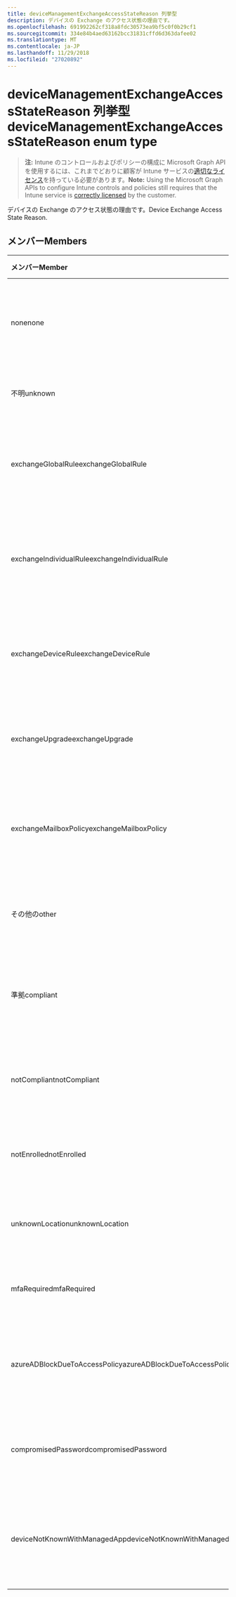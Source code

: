 ```yaml
---
title: deviceManagementExchangeAccessStateReason 列挙型
description: デバイスの Exchange のアクセス状態の理由です。
ms.openlocfilehash: 691992262cf318a8fdc30573ea9bf5c0f0b29cf1
ms.sourcegitcommit: 334e84b4aed63162bcc31831cffd6d363dafee02
ms.translationtype: MT
ms.contentlocale: ja-JP
ms.lasthandoff: 11/29/2018
ms.locfileid: "27020892"
---
```

# <a name="devicemanagementexchangeaccessstatereason-enum-type"></a><span data-ttu-id="109de-103">deviceManagementExchangeAccessStateReason 列挙型</span><span class="sxs-lookup"><span data-stu-id="109de-103">deviceManagementExchangeAccessStateReason enum type</span></span>

> <span data-ttu-id="109de-104">**注:** Intune のコントロールおよびポリシーの構成に Microsoft Graph API を使用するには、これまでどおりに顧客が Intune サービスの[適切なライセンス](https://go.microsoft.com/fwlink/?linkid=839381)を持っている必要があります。</span><span class="sxs-lookup"><span data-stu-id="109de-104">**Note:** Using the Microsoft Graph APIs to configure Intune controls and policies still requires that the Intune service is [correctly licensed](https://go.microsoft.com/fwlink/?linkid=839381) by the customer.</span></span>

<span data-ttu-id="109de-105">デバイスの Exchange のアクセス状態の理由です。</span><span class="sxs-lookup"><span data-stu-id="109de-105">Device Exchange Access State Reason.</span></span>
## <a name="members"></a><span data-ttu-id="109de-106">メンバー</span><span class="sxs-lookup"><span data-stu-id="109de-106">Members</span></span>
|<span data-ttu-id="109de-107">メンバー</span><span class="sxs-lookup"><span data-stu-id="109de-107">Member</span></span>|<span data-ttu-id="109de-108">値</span><span class="sxs-lookup"><span data-stu-id="109de-108">Value</span></span>|<span data-ttu-id="109de-109">説明</span><span class="sxs-lookup"><span data-stu-id="109de-109">Description</span></span>|
|:---|:---|:---|
|<span data-ttu-id="109de-110">none</span><span class="sxs-lookup"><span data-stu-id="109de-110">none</span></span>|<span data-ttu-id="109de-111">0</span><span class="sxs-lookup"><span data-stu-id="109de-111">0</span></span>|<span data-ttu-id="109de-112">Exchange から検出アクセス状態の理由もなく</span><span class="sxs-lookup"><span data-stu-id="109de-112">No access state reason discovered from Exchange</span></span>|
|<span data-ttu-id="109de-113">不明</span><span class="sxs-lookup"><span data-stu-id="109de-113">unknown</span></span>|<span data-ttu-id="109de-114">1</span><span class="sxs-lookup"><span data-stu-id="109de-114">1</span></span>|<span data-ttu-id="109de-115">不明なアクセスの状態の理由</span><span class="sxs-lookup"><span data-stu-id="109de-115">Unknown access state reason</span></span>|
|<span data-ttu-id="109de-116">exchangeGlobalRule</span><span class="sxs-lookup"><span data-stu-id="109de-116">exchangeGlobalRule</span></span>|<span data-ttu-id="109de-117">2</span><span class="sxs-lookup"><span data-stu-id="109de-117">2</span></span>|<span data-ttu-id="109de-118">Exchange グローバル規則によって決定されるアクセスの状態</span><span class="sxs-lookup"><span data-stu-id="109de-118">Access state determined by Exchange Global rule</span></span>|
|<span data-ttu-id="109de-119">exchangeIndividualRule</span><span class="sxs-lookup"><span data-stu-id="109de-119">exchangeIndividualRule</span></span>|<span data-ttu-id="109de-120">3</span><span class="sxs-lookup"><span data-stu-id="109de-120">3</span></span>|<span data-ttu-id="109de-121">Exchange の個別の規則によって決定されるアクセスの状態</span><span class="sxs-lookup"><span data-stu-id="109de-121">Access state determined by Exchange Individual rule</span></span>|
|<span data-ttu-id="109de-122">exchangeDeviceRule</span><span class="sxs-lookup"><span data-stu-id="109de-122">exchangeDeviceRule</span></span>|<span data-ttu-id="109de-123">4</span><span class="sxs-lookup"><span data-stu-id="109de-123">4</span></span>|<span data-ttu-id="109de-124">アクセス状態のデバイスの交換の規則によって決定されます。</span><span class="sxs-lookup"><span data-stu-id="109de-124">Access state determined by Exchange Device rule</span></span>|
|<span data-ttu-id="109de-125">exchangeUpgrade</span><span class="sxs-lookup"><span data-stu-id="109de-125">exchangeUpgrade</span></span>|<span data-ttu-id="109de-126">5</span><span class="sxs-lookup"><span data-stu-id="109de-126">5</span></span>|<span data-ttu-id="109de-127">Exchange のアップグレードのためのアクセスの状態</span><span class="sxs-lookup"><span data-stu-id="109de-127">Access state due to Exchange upgrade</span></span>|
|<span data-ttu-id="109de-128">exchangeMailboxPolicy</span><span class="sxs-lookup"><span data-stu-id="109de-128">exchangeMailboxPolicy</span></span>|<span data-ttu-id="109de-129">6</span><span class="sxs-lookup"><span data-stu-id="109de-129">6</span></span>|<span data-ttu-id="109de-130">Exchange メールボックス ポリシーで定義されたアクセスの状態</span><span class="sxs-lookup"><span data-stu-id="109de-130">Access state determined by Exchange Mailbox Policy</span></span>|
|<span data-ttu-id="109de-131">その他の</span><span class="sxs-lookup"><span data-stu-id="109de-131">other</span></span>|<span data-ttu-id="109de-132">7</span><span class="sxs-lookup"><span data-stu-id="109de-132">7</span></span>|<span data-ttu-id="109de-133">アクセス状態が Exchange によって決定されます。</span><span class="sxs-lookup"><span data-stu-id="109de-133">Access state determined by Exchange</span></span>|
|<span data-ttu-id="109de-134">準拠</span><span class="sxs-lookup"><span data-stu-id="109de-134">compliant</span></span>|<span data-ttu-id="109de-135">8</span><span class="sxs-lookup"><span data-stu-id="109de-135">8</span></span>|<span data-ttu-id="109de-136">コンプライアンスの課題によって与えられたアクセスの状態</span><span class="sxs-lookup"><span data-stu-id="109de-136">Access state granted by compliance challenge</span></span>|
|<span data-ttu-id="109de-137">notCompliant</span><span class="sxs-lookup"><span data-stu-id="109de-137">notCompliant</span></span>|<span data-ttu-id="109de-138">9</span><span class="sxs-lookup"><span data-stu-id="109de-138">9</span></span>|<span data-ttu-id="109de-139">コンプライアンスの課題によって失効アクセス状態</span><span class="sxs-lookup"><span data-stu-id="109de-139">Access state revoked by compliance challenge</span></span>|
|<span data-ttu-id="109de-140">notEnrolled</span><span class="sxs-lookup"><span data-stu-id="109de-140">notEnrolled</span></span>|<span data-ttu-id="109de-141">10</span><span class="sxs-lookup"><span data-stu-id="109de-141">10</span></span>|<span data-ttu-id="109de-142">アクセスの状態管理の課題によって失効</span><span class="sxs-lookup"><span data-stu-id="109de-142">Access state revoked by management challenge</span></span>|
|<span data-ttu-id="109de-143">unknownLocation</span><span class="sxs-lookup"><span data-stu-id="109de-143">unknownLocation</span></span>|<span data-ttu-id="109de-144">12</span><span class="sxs-lookup"><span data-stu-id="109de-144">12</span></span>|<span data-ttu-id="109de-145">不明な場所のためのアクセスの状態</span><span class="sxs-lookup"><span data-stu-id="109de-145">Access state due to unknown location</span></span>|
|<span data-ttu-id="109de-146">mfaRequired</span><span class="sxs-lookup"><span data-stu-id="109de-146">mfaRequired</span></span>|<span data-ttu-id="109de-147">13</span><span class="sxs-lookup"><span data-stu-id="109de-147">13</span></span>|<span data-ttu-id="109de-148">MFA の課題のためのアクセスの状態</span><span class="sxs-lookup"><span data-stu-id="109de-148">Access state due to MFA challenge</span></span>|
|<span data-ttu-id="109de-149">azureADBlockDueToAccessPolicy</span><span class="sxs-lookup"><span data-stu-id="109de-149">azureADBlockDueToAccessPolicy</span></span>|<span data-ttu-id="109de-150">14</span><span class="sxs-lookup"><span data-stu-id="109de-150">14</span></span>|<span data-ttu-id="109de-151">AAD アクセス ポリシーによって無効にするアクセスの状態</span><span class="sxs-lookup"><span data-stu-id="109de-151">Access State revoked by AAD Access Policy</span></span>|
|<span data-ttu-id="109de-152">compromisedPassword</span><span class="sxs-lookup"><span data-stu-id="109de-152">compromisedPassword</span></span>|<span data-ttu-id="109de-153">15</span><span class="sxs-lookup"><span data-stu-id="109de-153">15</span></span>|<span data-ttu-id="109de-154">アクセス状態が危険にさらされたパスワードが無効</span><span class="sxs-lookup"><span data-stu-id="109de-154">Access State revoked by compromised password</span></span>|
|<span data-ttu-id="109de-155">deviceNotKnownWithManagedApp</span><span class="sxs-lookup"><span data-stu-id="109de-155">deviceNotKnownWithManagedApp</span></span>|<span data-ttu-id="109de-156">16</span><span class="sxs-lookup"><span data-stu-id="109de-156">16</span></span>|<span data-ttu-id="109de-157">マネージ アプリケーションの課題によって失効アクセス状態</span><span class="sxs-lookup"><span data-stu-id="109de-157">Access state revoked by managed application challenge</span></span>|



